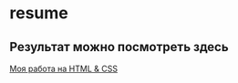 # resume
## Результат можно посмотреть здесь
[Моя работа на HTML & CSS](https://damirmur.github.io/resume/)
